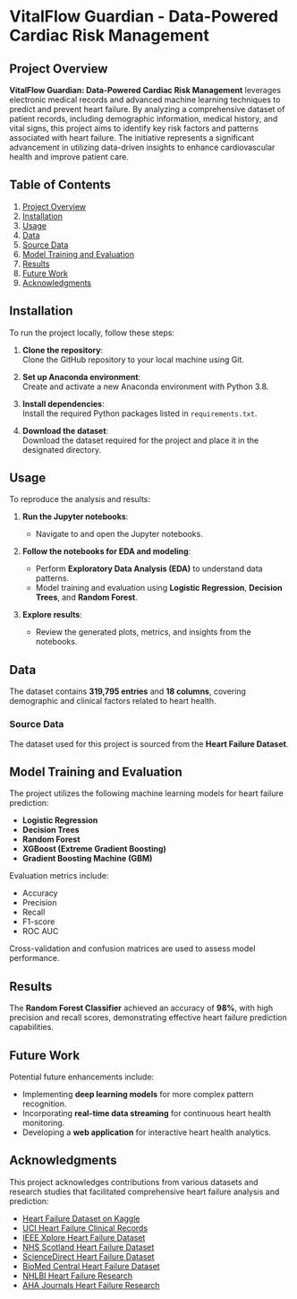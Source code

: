 # VitalFlow Guardian - Data-Powered Cardiac Risk Management

## Project Overview
<p align="justify">
  
**VitalFlow Guardian: Data-Powered Cardiac Risk Management** leverages electronic medical records and advanced machine learning techniques to predict and prevent heart failure. By analyzing a comprehensive dataset of patient records, including demographic information, medical history, and vital signs, this project aims to identify key risk factors and patterns associated with heart failure. The initiative represents a significant advancement in utilizing data-driven insights to enhance cardiovascular health and improve patient care.
</p>

## Table of Contents
1. [Project Overview](#project-overview)
2. [Installation](#installation)
3. [Usage](#usage)
4. [Data](#data)
5. [Source Data](#source-data)
6. [Model Training and Evaluation](#model-training-and-evaluation)
7. [Results](#results)
8. [Future Work](#future-work)
9. [Acknowledgments](#acknowledgments)

## Installation
To run the project locally, follow these steps:

1. **Clone the repository**:  
   Clone the GitHub repository to your local machine using Git.

2. **Set up Anaconda environment**:  
   Create and activate a new Anaconda environment with Python 3.8.

3. **Install dependencies**:  
   Install the required Python packages listed in `requirements.txt`.

4. **Download the dataset**:  
   Download the dataset required for the project and place it in the designated directory.

## Usage
To reproduce the analysis and results:

1. **Run the Jupyter notebooks**:
   - Navigate to and open the Jupyter notebooks.

2. **Follow the notebooks for EDA and modeling**:
   - Perform **Exploratory Data Analysis (EDA)** to understand data patterns.
   - Model training and evaluation using **Logistic Regression**, **Decision Trees**, and **Random Forest**.

3. **Explore results**:
   - Review the generated plots, metrics, and insights from the notebooks.

## Data
The dataset contains **319,795 entries** and **18 columns**, covering demographic and clinical factors related to heart health.

### Source Data
The dataset used for this project is sourced from the **Heart Failure Dataset**.

## Model Training and Evaluation
The project utilizes the following machine learning models for heart failure prediction:
- **Logistic Regression**
- **Decision Trees**
- **Random Forest**
- **XGBoost (Extreme Gradient Boosting)**
- **Gradient Boosting Machine (GBM)**

Evaluation metrics include:
- Accuracy
- Precision
- Recall
- F1-score
- ROC AUC

Cross-validation and confusion matrices are used to assess model performance.

## Results
The **Random Forest Classifier** achieved an accuracy of **98%**, with high precision and recall scores, demonstrating effective heart failure prediction capabilities.

## Future Work
Potential future enhancements include:
- Implementing **deep learning models** for more complex pattern recognition.
- Incorporating **real-time data streaming** for continuous heart health monitoring.
- Developing a **web application** for interactive heart health analytics.

## Acknowledgments
This project acknowledges contributions from various datasets and research studies that facilitated comprehensive heart failure analysis and prediction:
- [Heart Failure Dataset on Kaggle](https://www.kaggle.com/)
- [UCI Heart Failure Clinical Records](https://archive.ics.uci.edu/)
- [IEEE Xplore Heart Failure Dataset](https://ieeexplore.ieee.org/)
- [NHS Scotland Heart Failure Dataset](https://www.isdscotland.org/)
- [ScienceDirect Heart Failure Dataset](https://www.sciencedirect.com/)
- [BioMed Central Heart Failure Dataset](https://bmcpublichealth.biomedcentral.com/)
- [NHLBI Heart Failure Research](https://www.nhlbi.nih.gov/)
- [AHA Journals Heart Failure Research](https://www.ahajournals.org/)
